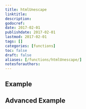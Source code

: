 ```yaml
---
title: htmlUnescape
linktitle:
description:
godocref:
date: 2017-02-01
publishdate: 2017-02-01
lastmod: 2017-02-01
tags: []
categories: [functions]
toc: false
draft: false
aliases: [/functions/htmlUnescape/]
notesforauthors:
---
```


## Example

## Advanced Example


